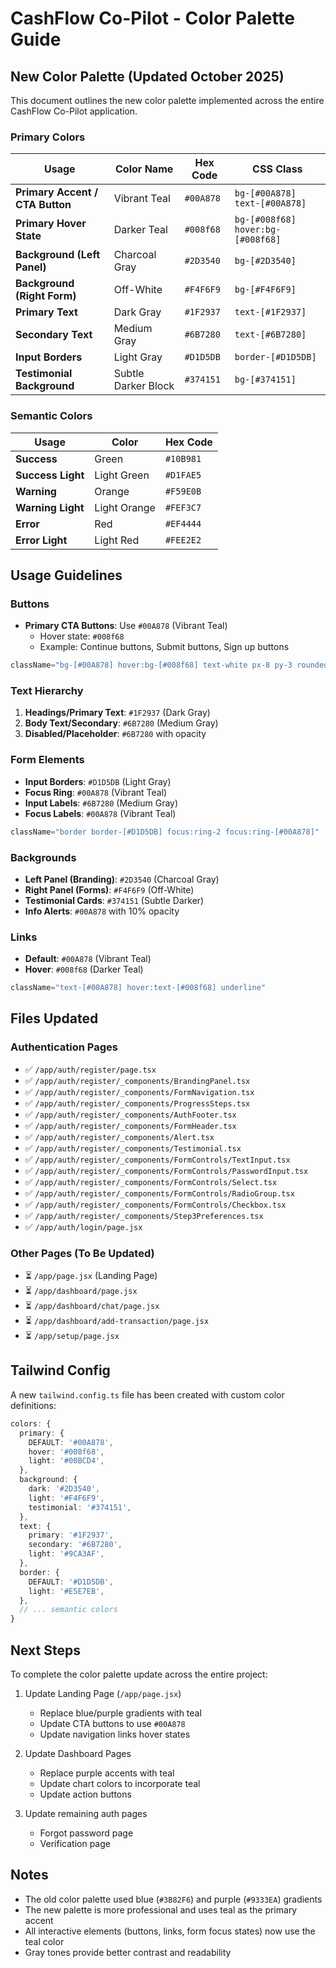 # CashFlow Co-Pilot - Color Palette Guide

## New Color Palette (Updated October 2025)

This document outlines the new color palette implemented across the entire CashFlow Co-Pilot application.

### Primary Colors

| Usage | Color Name | Hex Code | CSS Class |
|-------|-----------|----------|-----------|
| **Primary Accent / CTA Button** | Vibrant Teal | `#00A878` | `bg-[#00A878]` `text-[#00A878]` |
| **Primary Hover State** | Darker Teal | `#008f68` | `bg-[#008f68]` `hover:bg-[#008f68]` |
| **Background (Left Panel)** | Charcoal Gray | `#2D3540` | `bg-[#2D3540]` |
| **Background (Right Form)** | Off-White | `#F4F6F9` | `bg-[#F4F6F9]` |
| **Primary Text** | Dark Gray | `#1F2937` | `text-[#1F2937]` |
| **Secondary Text** | Medium Gray | `#6B7280` | `text-[#6B7280]` |
| **Input Borders** | Light Gray | `#D1D5DB` | `border-[#D1D5DB]` |
| **Testimonial Background** | Subtle Darker Block | `#374151` | `bg-[#374151]` |

### Semantic Colors

| Usage | Color | Hex Code |
|-------|-------|----------|
| **Success** | Green | `#10B981` |
| **Success Light** | Light Green | `#D1FAE5` |
| **Warning** | Orange | `#F59E0B` |
| **Warning Light** | Light Orange | `#FEF3C7` |
| **Error** | Red | `#EF4444` |
| **Error Light** | Light Red | `#FEE2E2` |

## Usage Guidelines

### Buttons

- **Primary CTA Buttons**: Use `#00A878` (Vibrant Teal)
  - Hover state: `#008f68`
  - Example: Continue buttons, Submit buttons, Sign up buttons
  
```jsx
className="bg-[#00A878] hover:bg-[#008f68] text-white px-8 py-3 rounded-lg"
```

### Text Hierarchy

1. **Headings/Primary Text**: `#1F2937` (Dark Gray)
2. **Body Text/Secondary**: `#6B7280` (Medium Gray)
3. **Disabled/Placeholder**: `#6B7280` with opacity

### Form Elements

- **Input Borders**: `#D1D5DB` (Light Gray)
- **Focus Ring**: `#00A878` (Vibrant Teal)
- **Input Labels**: `#6B7280` (Medium Gray)
- **Focus Labels**: `#00A878` (Vibrant Teal)

```jsx
className="border border-[#D1D5DB] focus:ring-2 focus:ring-[#00A878]"
```

### Backgrounds

- **Left Panel (Branding)**: `#2D3540` (Charcoal Gray)
- **Right Panel (Forms)**: `#F4F6F9` (Off-White)
- **Testimonial Cards**: `#374151` (Subtle Darker)
- **Info Alerts**: `#00A878` with 10% opacity

### Links

- **Default**: `#00A878` (Vibrant Teal)
- **Hover**: `#008f68` (Darker Teal)

```jsx
className="text-[#00A878] hover:text-[#008f68] underline"
```

## Files Updated

### Authentication Pages
- ✅ `/app/auth/register/page.tsx`
- ✅ `/app/auth/register/_components/BrandingPanel.tsx`
- ✅ `/app/auth/register/_components/FormNavigation.tsx`
- ✅ `/app/auth/register/_components/ProgressSteps.tsx`
- ✅ `/app/auth/register/_components/AuthFooter.tsx`
- ✅ `/app/auth/register/_components/FormHeader.tsx`
- ✅ `/app/auth/register/_components/Alert.tsx`
- ✅ `/app/auth/register/_components/Testimonial.tsx`
- ✅ `/app/auth/register/_components/FormControls/TextInput.tsx`
- ✅ `/app/auth/register/_components/FormControls/PasswordInput.tsx`
- ✅ `/app/auth/register/_components/FormControls/Select.tsx`
- ✅ `/app/auth/register/_components/FormControls/RadioGroup.tsx`
- ✅ `/app/auth/register/_components/FormControls/Checkbox.tsx`
- ✅ `/app/auth/register/_components/Step3Preferences.tsx`
- ✅ `/app/auth/login/page.jsx`

### Other Pages (To Be Updated)
- ⏳ `/app/page.jsx` (Landing Page)
- ⏳ `/app/dashboard/page.jsx`
- ⏳ `/app/dashboard/chat/page.jsx`
- ⏳ `/app/dashboard/add-transaction/page.jsx`
- ⏳ `/app/setup/page.jsx`

## Tailwind Config

A new `tailwind.config.ts` file has been created with custom color definitions:

```typescript
colors: {
  primary: {
    DEFAULT: '#00A878',
    hover: '#008f68',
    light: '#00BCD4',
  },
  background: {
    dark: '#2D3540',
    light: '#F4F6F9',
    testimonial: '#374151',
  },
  text: {
    primary: '#1F2937',
    secondary: '#6B7280',
    light: '#9CA3AF',
  },
  border: {
    DEFAULT: '#D1D5DB',
    light: '#E5E7EB',
  },
  // ... semantic colors
}
```

## Next Steps

To complete the color palette update across the entire project:

1. Update Landing Page (`/app/page.jsx`)
   - Replace blue/purple gradients with teal
   - Update CTA buttons to use `#00A878`
   - Update navigation links hover states

2. Update Dashboard Pages
   - Replace purple accents with teal
   - Update chart colors to incorporate teal
   - Update action buttons

3. Update remaining auth pages
   - Forgot password page
   - Verification page

## Notes

- The old color palette used blue (`#3B82F6`) and purple (`#9333EA`) gradients
- The new palette is more professional and uses teal as the primary accent
- All interactive elements (buttons, links, form focus states) now use the teal color
- Gray tones provide better contrast and readability
